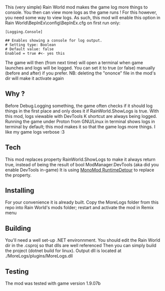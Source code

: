 This (very simple) Rain World mod makes the game log more things to console.
You then can view more logs as the game runs !
For this however, you need some way to view logs.
As such, this mod will enable this option in Rain World\BepInEx\config\BepInEx.cfg on first run only:
```
[Logging.Console]

## Enables showing a console for log output.
# Setting type: Boolean
# Default value: false
Enabled = true #<- yes this
```
The game will then (from next time) will open a terminal when game launches and logs will be logged.
You can set it to true (or false) manually (before and after) if you prefer.
NB: deleting the "ononce" file in the mod's dir will make it activate again


## Why ?
Before Debug.Logging something, the game often checks if it should log things in the first place and only does it if RainWorld.ShowLogs is true.
With this mod, logs viewable with DevTools K shortcut are always being logged.
Running the game under Proton from GNU/Linux in terminal shows logs in terminal by default; this mod makes it so that the game logs more things. I like my game logs verbose :3

## Tech
This mod replaces property RainWorld.ShowLogs to make it always return true, instead of being the result of bool ModManager.DevTools (aka did you enable DevTools in-game)
It is using [MonoMod RuntimeDetour](https://rainworldmodding.miraheze.org/wiki/MonoMod_RuntimeDetour) to replace the property.

## Installing
For your convenience it is already built.
Copy the MoreLogs folder from this repo into Rain World's mods folder; restart and activate the mod in Remix menu

## Building
You'll need a well set-up .NET environnment.
You should edit the Rain World dir in the .csproj so that dlls are well referenced
Then you can simply build the project (dotnet build for linux).
Output dll is located at ./MoreLogs/plugins/MoreLogs.dll

## Testing
The mod was tested with game version 1.9.07b


